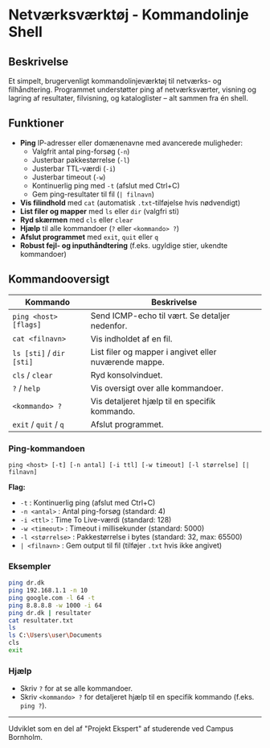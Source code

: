 # Netværksværktøj - Kommandolinje Shell

## Beskrivelse

Et simpelt, brugervenligt kommandolinjeværktøj til netværks- og filhåndtering. Programmet understøtter ping af netværksværter, visning og lagring af resultater, filvisning, og kataloglister – alt sammen fra én shell.

## Funktioner

- **Ping** IP-adresser eller domænenavne med avancerede muligheder:
  - Valgfrit antal ping-forsøg (`-n`)
  - Justerbar pakkestørrelse (`-l`)
  - Justerbar TTL-værdi (`-i`)
  - Justerbar timeout (`-w`)
  - Kontinuerlig ping med `-t` (afslut med Ctrl+C)
  - Gem ping-resultater til fil (`| filnavn`)
- **Vis filindhold** med `cat` (automatisk `.txt`-tilføjelse hvis nødvendigt)
- **List filer og mapper** med `ls` eller `dir` (valgfri sti)
- **Ryd skærmen** med `cls` eller `clear`
- **Hjælp** til alle kommandoer (`?` eller `<kommando> ?`)
- **Afslut programmet** med `exit`, `quit` eller `q`
- **Robust fejl- og inputhåndtering** (f.eks. ugyldige stier, ukendte kommandoer)

## Kommandooversigt

| Kommando                | Beskrivelse                                                                 |
|-------------------------|-----------------------------------------------------------------------------|
| `ping <host> [flags]`   | Send ICMP-echo til vært. Se detaljer nedenfor.                              |
| `cat <filnavn>`         | Vis indholdet af en fil.                                                    |
| `ls [sti]` / `dir [sti]`| List filer og mapper i angivet eller nuværende mappe.                       |
| `cls` / `clear`         | Ryd konsolvinduet.                                                          |
| `?` / `help`            | Vis oversigt over alle kommandoer.                                          |
| `<kommando> ?`          | Vis detaljeret hjælp til en specifik kommando.                              |
| `exit` / `quit` / `q`   | Afslut programmet.                                                          |

### Ping-kommandoen

```
ping <host> [-t] [-n antal] [-i ttl] [-w timeout] [-l størrelse] [| filnavn]
```

**Flag:**
- `-t` : Kontinuerlig ping (afslut med Ctrl+C)
- `-n <antal>` : Antal ping-forsøg (standard: 4)
- `-i <ttl>` : Time To Live-værdi (standard: 128)
- `-w <timeout>` : Timeout i millisekunder (standard: 5000)
- `-l <størrelse>` : Pakkestørrelse i bytes (standard: 32, max: 65500)
- `| <filnavn>` : Gem output til fil (tilføjer `.txt` hvis ikke angivet)

### Eksempler

```sh
ping dr.dk
ping 192.168.1.1 -n 10
ping google.com -l 64 -t
ping 8.8.8.8 -w 1000 -i 64
ping dr.dk | resultater
cat resultater.txt
ls
ls C:\Users\user\Documents
cls
exit
```

### Hjælp

- Skriv `?` for at se alle kommandoer.
- Skriv `<kommando> ?` for detaljeret hjælp til en specifik kommando (f.eks. `ping ?`).

---

Udviklet som en del af "Projekt Ekspert" af studerende ved Campus Bornholm.
